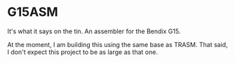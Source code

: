 # G15ASM
It's what it says on the tin. An assembler for the Bendix G15.

At the moment, I am building this using the same base as TRASM. That said, I don't expect this project to be as large as that one.
